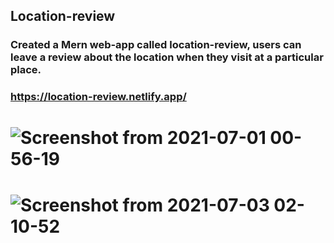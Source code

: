 ## Location-review

### Created a Mern web-app called location-review, users can leave a review about the location when they visit at a particular place.

### https://location-review.netlify.app/

# ![Screenshot from 2021-07-01 00-56-19](https://user-images.githubusercontent.com/42185028/124019867-385a4b80-da07-11eb-814d-a834939ad5c2.png)

# ![Screenshot from 2021-07-03 02-10-52](https://user-images.githubusercontent.com/42185028/124326471-10541f00-dba4-11eb-9528-bf2ce04ee314.png)
